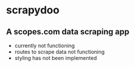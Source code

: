 # scrapydoo

## A scopes.com data scraping app

* currently not functioning 
* routes to scrape data not functioning
* styling has not been implemented

